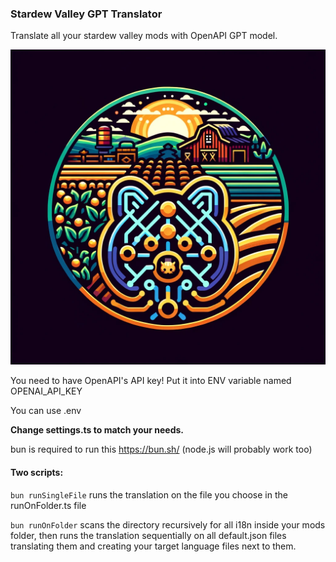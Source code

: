 ### Stardew Valley GPT Translator

Translate all your stardew valley mods with OpenAPI GPT model.

![Stardew Valley GPT Translator](logo.png)

You need to have OpenAPI's API key! Put it into ENV variable named OPENAI_API_KEY 

You can use .env


**Change settings.ts to match your needs.**

bun is required to run this https://bun.sh/
(node.js will probably work too)

#### Two scripts:
```bun runSingleFile``` runs the translation on the file you choose in the runOnFolder.ts file

```bun runOnFolder``` scans the directory recursively for all i18n inside your mods folder, then runs the translation sequentially on all default.json files translating them and creating your target language files next to them.


